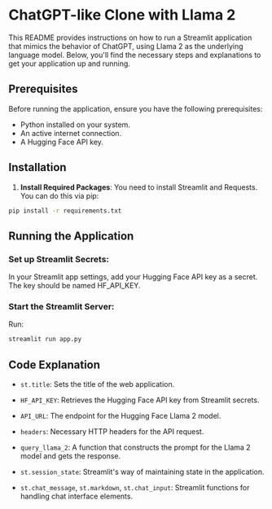 # ChatGPT-like Clone with Llama 2

This README provides instructions on how to run a Streamlit application that mimics the behavior of ChatGPT, using Llama 2 as the underlying language model. Below, you'll find the necessary steps and explanations to get your application up and running.

## Prerequisites

Before running the application, ensure you have the following prerequisites:

- Python installed on your system.
- An active internet connection.
- A Hugging Face API key.

## Installation

1. **Install Required Packages**:
   You need to install Streamlit and Requests. You can do this via pip:

```bash
pip install -r requirements.txt
```

## Running the Application
 
### Set up Streamlit Secrets:
In your Streamlit app settings, add your Hugging Face API key as a secret. The key should be named HF_API_KEY.

### Start the Streamlit Server:
Run:

```bash
streamlit run app.py
```

## Code Explanation

- `st.title`: Sets the title of the web application.

- `HF_API_KEY`: Retrieves the Hugging Face API key from Streamlit secrets.

- `API_URL`: The endpoint for the Hugging Face Llama 2 model.

- `headers`: Necessary HTTP headers for the API request.

- `query_llama_2`: A function that constructs the prompt for the Llama 2 model and gets the response.

- `st.session_state`: Streamlit's way of maintaining state in the application.

- `st.chat_message`, `st.markdown`, `st.chat_input`: Streamlit functions for handling chat interface elements.
